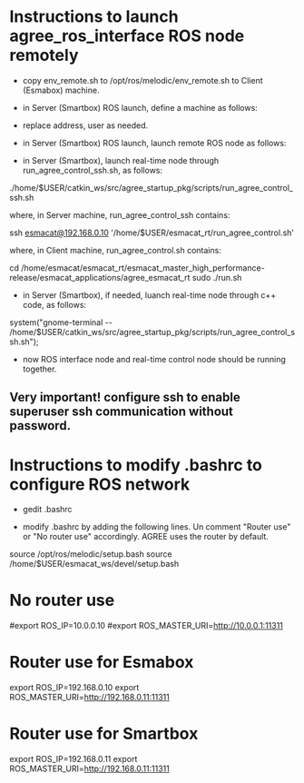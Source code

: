 # Instructions to launch agree_ros_interface ROS node remotely

- copy env_remote.sh to /opt/ros/melodic/env_remote.sh to Client (Esmabox) machine.

- in Server (Smartbox) ROS launch, define a machine as follows:

<machine name="esmabox" address="192.168.0.10" user="esmacat" env-loader="/opt/ros/melodic/env_remote.sh" default="true" />

- replace address, user as needed.

- in Server (Smartbox) ROS launch, launch remote ROS node as follows:   <node machine="esmabox" name="ESMACAT" pkg="agree_esmacat_pkg" type="agree_ros_interface" output="screen"/>

- in Server (Smartbox), launch real-time node through run_agree_control_ssh.sh, as follows:

./home/$USER/catkin_ws/src/agree_startup_pkg/scripts/run_agree_control_ssh.sh

where, in Server machine, run_agree_control_ssh contains:

ssh esmacat@192.168.0.10  '/home/$USER/esmacat_rt/run_agree_control.sh'

where, in Client machine, run_agree_control.sh contains:

cd /home/esmacat/esmacat_rt/esmacat_master_high_performance-release/esmacat_applications/agree_esmacat_rt
sudo ./run.sh

- in Server (Smartbox), if needed, luanch real-time node through c++ code, as follows:

system("gnome-terminal -- /home/$USER/catkin_ws/src/agree_startup_pkg/scripts/run_agree_control_ssh.sh");

- now ROS interface node and real-time control node should be running together.

## Very important! configure ssh to enable superuser ssh communication without password.

# Instructions to modify .bashrc to configure ROS network

- gedit .bashrc

- modify .bashrc by adding the following lines. Un comment "Router use" or "No router use" accordingly. AGREE uses the router by default.

source /opt/ros/melodic/setup.bash
source /home/$USER/esmacat_ws/devel/setup.bash

# No router use
#export ROS_IP=10.0.0.10
#export ROS_MASTER_URI=http://10.0.0.1:11311

# Router use for Esmabox
export ROS_IP=192.168.0.10
export ROS_MASTER_URI=http://192.168.0.11:11311

# Router use for Smartbox
export ROS_IP=192.168.0.11
export ROS_MASTER_URI=http://192.168.0.11:11311



